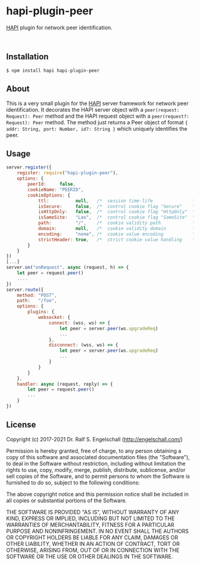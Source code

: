 
hapi-plugin-peer
================

[HAPI](http://hapijs.com/) plugin for network peer identification.

<p/>
<img src="https://nodei.co/npm/hapi-plugin-peer.png?downloads=true&stars=true" alt=""/>

<p/>
<img src="https://david-dm.org/rse/hapi-plugin-peer.png" alt=""/>

Installation
------------

```shell
$ npm install hapi hapi-plugin-peer
```

About
-----

This is a very small plugin for the [HAPI](http://hapijs.com/) server
framework for network peer identification. It decorates the HAPI server
object with a `peer(request: Request): Peer` method and the HAPI request
object with a `peer(request?: Request): Peer` method. The method just
returns a Peer object of format `{ addr: String, port: Number, id?:
String }` which uniquely identifies the peer.

Usage
-----

```js
server.register({
    register: require("hapi-plugin-peer"),
    options: {
        peerId:     false,
        cookieName: "PEERID",
        cookieOptions: {
            ttl:          null,   /*  session time-life               */
            isSecure:     false,  /*  control cookie flag "Secure"    */
            isHttpOnly:   false,  /*  control cookie flag "HttpOnly"  */
            isSameSite:   "Lax",  /*  control cookie flag "SameSite"  */
            path:         "/",    /*  cookie validity path            */
            domain:       null,   /*  cookie validity domain          */
            encoding:     "none", /*  cookie value encoding           */
            strictHeader: true,   /*  strict cookie value handling    */
        }
    }
})
[...]
server.on("onRequest", async (request, h) => {
    let peer = request.peer()
    ....
})
server.route({
    method: "POST",
    path:   "/foo",
    options: {
        plugins: {
            websocket: {
                connect: (wss, ws) => {
                    let peer = server.peer(ws.upgradeReq)
                    ...
                },
                disconnect: (wss, ws) => {
                    let peer = server.peer(ws.upgradeReq)
                    ...
                }
            }
        }
    },
    handler: async (request, reply) => {
        let peer = request.peer()
        ...
    }
})
```

License
-------

Copyright (c) 2017-2021 Dr. Ralf S. Engelschall (http://engelschall.com/)

Permission is hereby granted, free of charge, to any person obtaining
a copy of this software and associated documentation files (the
"Software"), to deal in the Software without restriction, including
without limitation the rights to use, copy, modify, merge, publish,
distribute, sublicense, and/or sell copies of the Software, and to
permit persons to whom the Software is furnished to do so, subject to
the following conditions:

The above copyright notice and this permission notice shall be included
in all copies or substantial portions of the Software.

THE SOFTWARE IS PROVIDED "AS IS", WITHOUT WARRANTY OF ANY KIND,
EXPRESS OR IMPLIED, INCLUDING BUT NOT LIMITED TO THE WARRANTIES OF
MERCHANTABILITY, FITNESS FOR A PARTICULAR PURPOSE AND NONINFRINGEMENT.
IN NO EVENT SHALL THE AUTHORS OR COPYRIGHT HOLDERS BE LIABLE FOR ANY
CLAIM, DAMAGES OR OTHER LIABILITY, WHETHER IN AN ACTION OF CONTRACT,
TORT OR OTHERWISE, ARISING FROM, OUT OF OR IN CONNECTION WITH THE
SOFTWARE OR THE USE OR OTHER DEALINGS IN THE SOFTWARE.

